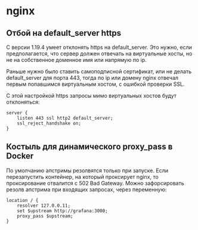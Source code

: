 # nginx

## Отбой на default_server https

С версии 1.19.4 умеет отклонять https на default_server. Это нужно, если предполагается, что сервер должен отвечать на виртуальные хосты, но не на собственное доменное имя или напрямую по ip.

Раньше нужно было ставить самоподписной сертификат, или не делать default_server для порта 443, тогда по ip или домену nginx отвечал первым попавшимся виртуальным хостом, с ошибкой проверки SSL.

С этой настройкой https запросы мимо виртуальных хостов будут отклоняться:

```
server {
    listen 443 ssl http2 default_server;
    ssl_reject_handshake on;
}
```

## Костыль для динамического proxy_pass в Docker

По умолчанию апстримы резолвятся только при запуске. Если перезапустить контейнер, на который проксирует nginx, то проксирование отвалится с 502 Bad Gateway. Можно зафорсировать резолв апстрима при входящих запросах, через переменную:

```
location / {
    resolver 127.0.0.11;
    set $upstream http://grafana:3000;
    proxy_pass $upstream;
}
```
